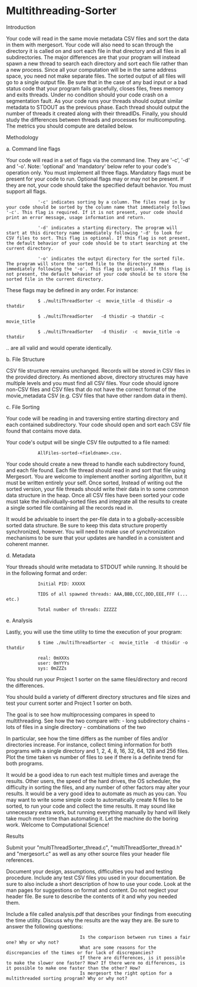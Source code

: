 # Multithreading-Sorter
Introduction
 
Your code will read in the same movie metadata CSV files and sort the data in them with mergesort. Your code will also need to scan through the directory it is called on and sort each file in that directory and all files in all subdirectories. The major differences are that your program will instead spawn a new thread to search each directory and sort each file rather than a new process. Since all your computation will be in the same address space, you need not make separate files. The sorted output of all files will go to a single output file. Be sure that in the case of any bad input or a bad status code that your program fails gracefully, closes files, frees memory and exits threads. Under no condition should your code crash on a segmentation fault. As your code runs your threads should output similar metadata to STDOUT as the previous phase. Each thread should output the number of threads it created along with their threadIDs. Finally, you should study the differences between threads and processes for multicomputing. The metrics you should compute are detailed below.
 
 

Methodology
 
a. Command line flags
 
Your code will read in a set of flags via the command line. They are '-c', '-d' and '-o'.
Note: 'optional' and 'mandatory' below refer to your code's operation only. You must implement all three flags. Mandatory flags must be present for your code to run. Optional flags may or may not be present. If they are not, your code should take the specified default behavior. You must support all flags.
 
                '-c' indicates sorting by a column. The files read in by your code should be sorted by the column name that immediately follows '-c'. This flag is required. If it is not present, your code should print an error message, usage information and return.
 
                '-d' indicates a starting directory. The program will start at this directory name immediately following '-d' to look for CSV files to sort. This flag is optional. If this flag is not present, the default behavior of your code should be to start searching at the current directory.
 
                '-o' indicates the output directory for the sorted file. The program will store the sorted file to the directory name immediately following the '-o'. This flag is optional. If this flag is not present, the default behavior of your code should be to store the sorted file in the current directory.
 
These flags may be defined in any order. For instance:
 
                $ ./multiThreadSorter -c  movie_title -d thisdir -o thatdir
 
                $ ./multiThreadSorter   -d thisdir -o thatdir -c  movie_title
 
                $ ./multiThreadSorter   -d thisdir  -c  movie_title -o thatdir
 
.. are all valid and would operate identically.
 
 
b. File Structure
 
CSV file structure remains unchanged. Records will be stored in CSV files in the provided directory. As mentioned above, directory structures may have multiple levels and you must find all CSV files. Your code should ignore non-CSV files and CSV files that do not have the correct format of the movie_metadata CSV (e.g. CSV files that have other random data in them).
 
 
c. File Sorting
 
Your code will be reading in and traversing entire starting directory and each contained subdirectory. Your code should open and sort each CSV file found that contains move data.
 
Your code's output will be single CSV file outputted to a file named:
 
                AllFiles-sorted-<fieldname>.csv.
 
Your code should create a new thread to handle each subdirectory found, and each file found. Each file thread should read in and sort that file using Mergesort. You are welcome to implement another sorting algorithm, but it must be written entirely your self. Once sorted, Instead of writing out the sorted version, your file threads should write their data in to some common data structure in the heap. Once all CSV files have been sorted your code must take the individually-sorted files and integrate all the results to create a single sorted file containing all the records read in.
 
It would be advisable to insert the per-file data in to a globally-accessible sorted data structure. Be sure to keep this data structure propertly synchronized, however. You will need to make use of synchronization mechanisms to be sure that your updates are handled in a consistent and coherent manner.
 
 
d. Metadata
 
Your threads should write metadata to STDOUT while running. It should be in the following format and order:
 
                Initial PID: XXXXX
 
                TIDS of all spawned threads: AAA,BBB,CCC,DDD,EEE,FFF (... etc.)
 
                Total number of threads: ZZZZZ
 
 
e. Analysis
 
Lastly, you will use the time utility to time the execution of your program:
 
                $ time ./multiThreadSorter -c  movie_title  -d thisdir -o thatdir
 
                real: 0mXXXs
                user: 0mYYYs
                sys: 0mZZZs
 
You should run your Project 1 sorter on the same files/directory and record the differences.
 
You should build a variety of different directory structures and file sizes and test your current sorter and Project 1 sorter on both.
 
The goal is to see how multiprocessing compares in speed to multithreading. See how the two compare with:
                - long subdirectory chains
                - lots of files in a single directory
                - combinations of the two
 
In particular, see how the time differs as the number of files and/or directories increase. For instance, collect timing information for both programs with a single directory and 1, 2, 4, 8, 16, 32, 64, 128 and 256 files. Plot the time taken vs number of files to see if there is a definite trend for both programs.
 
It would be a good idea to run each test multiple times and average the results. Other users, the speed of the hard drives, the OS scheduler, the difficulty in sorting the files, and any number of other factors may alter your results. It would be a very good idea to automate as much as you can. You may want to write some simple code to automatically create N files to be sorted, to run your code and collect the time results. It may sound like unnecessary extra work, but running everything manually by hand will likely take much more time than automating it. Let the machine do the boring work. Welcome to Computational Science!
 
 

Results
 
Submit your "multiThreadSorter_thread.c", "multiThreadSorter_thread.h" and "mergesort.c" as well as any other source files your header file references.
 
Document your design, assumptions, difficulties you had and testing procedure. Include any test CSV files you used in your documentation. Be sure to also include a short description of how to use your code. Look at the man pages for suggestions on format and content. Do not neglect your header file. Be sure to describe the contents of it and why you needed them.
 
Include a file called analysis.pdf that describes your findings from executing the time utility. Discuss why the results are the way they are. Be sure to answer the following questions:
                         
                                Is the comparison between run times a fair one? Why or why not?
                                What are some reasons for the discrepancies of the times or for lack of discrepancies?
                                If there are differences, is it possible to make the slower one faster? How? If there were no differences, is it possible to make one faster than the other? How?
                                Is mergesort the right option for a multithreaded sorting program? Why or why not?
